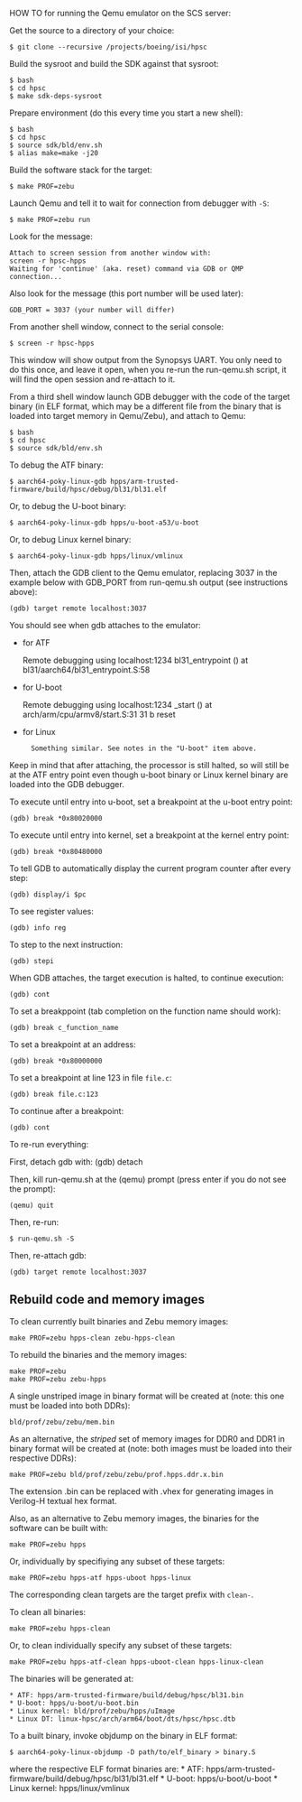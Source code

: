 HOW TO for running the Qemu emulator on the SCS server:

Get the source to a directory of your choice:

    $ git clone --recursive /projects/boeing/isi/hpsc

Build the sysroot and build the SDK against that sysroot:

    $ bash
    $ cd hpsc
    $ make sdk-deps-sysroot

Prepare environment (do this every time you start a new shell):

    $ bash
    $ cd hpsc
    $ source sdk/bld/env.sh
    $ alias make=make -j20

Build the software stack for the target:

    $ make PROF=zebu

Launch Qemu and tell it to wait for connection from debugger with `-S`:

    $ make PROF=zebu run

Look for the message:

    Attach to screen session from another window with:
    screen -r hpsc-hpps
    Waiting for 'continue' (aka. reset) command via GDB or QMP
    connection...

Also look for the message (this port number will be used later):

    GDB_PORT = 3037 (your number will differ)


From another shell window, connect to the serial console:
   
    $ screen -r hpsc-hpps

This window will show output from the Synopsys UART.  You only need to do this
once, and leave it open, when you re-run the run-qemu.sh script, it will find
the open session and re-attach to it.

From a third shell window launch GDB debugger with the code of the
target binary (in ELF format, which may be a different file from the binary
that is loaded into target memory in Qemu/Zebu), and attach to Qemu:

    $ bash
    $ cd hpsc
    $ source sdk/bld/env.sh

To debug the ATF binary:

    $ aarch64-poky-linux-gdb hpps/arm-trusted-firmware/build/hpsc/debug/bl31/bl31.elf 

Or, to debug the U-boot binary:

    $ aarch64-poky-linux-gdb hpps/u-boot-a53/u-boot

Or, to debug Linux kernel binary:

    $ aarch64-poky-linux-gdb hpps/linux/vmlinux

Then, attach the GDB client to the Qemu emulator, replacing 3037 in the example
below with GDB_PORT from run-qemu.sh output (see instructions above):

    (gdb) target remote localhost:3037

You should see when gdb attaches to the emulator:

* for ATF

	Remote debugging using localhost:1234
	bl31_entrypoint () at bl31/aarch64/bl31_entrypoint.S:58

* for U-boot

	Remote debugging using localhost:1234
	_start () at arch/arm/cpu/armv8/start.S:31
	31              b       reset

* for Linux

        Something similar. See notes in the "U-boot" item above.

Keep in mind that after attaching, the processor is still halted, so will still
be at the ATF entry point even though u-boot binary or Linux kernel binary are
loaded into the GDB debugger.

To execute until entry into u-boot, set a breakpoint at the u-boot entry point:
        
    (gdb) break *0x80020000

To execute until entry into kernel, set a breakpoint at the kernel entry point:

    (gdb) break *0x80480000

To tell GDB to automatically display the current program counter after every step:

    (gdb) display/i $pc

To see register values:

    (gdb) info reg

To step to the next instruction:

    (gdb) stepi

When GDB attaches, the target execution is halted, to continue execution:

    (gdb) cont

To set a breakppoint (tab completion on the function name should work):

    (gdb) break c_function_name

To set a breakpoint at an address:

    (gdb) break *0x80000000

To set a breakpoint at line 123 in file `file.c`:

    (gdb) break file.c:123

To continue after a breakpoint:

    (gdb) cont


To re-run everything:

First, detach gdb with:
    (gdb) detach

Then, kill run-qemu.sh at the (qemu) prompt (press enter if you do not see
the prompt):

    (qemu) quit

Then, re-run:

    $ run-qemu.sh -S

Then, re-attach gdb:

    (gdb) target remote localhost:3037

Rebuild code and memory images
------------------------------

To clean currently built binaries and Zebu memory images:

    make PROF=zebu hpps-clean zebu-hpps-clean

To rebuild the binaries and the memory images:

    make PROF=zebu
    make PROF=zebu zebu-hpps

A single unstriped image in binary format will be created at (note: this one
must be loaded into both DDRs):

    bld/prof/zebu/zebu/mem.bin

As an alternative, the *striped* set of memory images for DDR0 and DDR1 in
binary format will be created at (note: both images must be loaded into their
respective DDRs):

    make PROF=zebu bld/prof/zebu/zebu/prof.hpps.ddr.x.bin

The extension .bin can be replaced with .vhex for generating images
in Verilog-H textual hex format.

Also, as an alternative to Zebu memory images, the binaries for the
software can be built with:

    make PROF=zebu hpps

Or, individually by specifiying any subset of these targets:

    make PROF=zebu hpps-atf hpps-uboot hpps-linux

The corresponding clean targets are the target prefix with `clean-`.


To clean all binaries:

    make PROF=zebu hpps-clean

Or, to clean individually specify any subset of these targets:

    make PROF=zebu hpps-atf-clean hpps-uboot-clean hpps-linux-clean


The binaries will be generated at:

    * ATF: hpps/arm-trusted-firmware/build/debug/hpsc/bl31.bin
    * U-boot: hpps/u-boot/u-boot.bin
    * Linux kernel: bld/prof/zebu/hpps/uImage
    * Linux DT: linux-hpsc/arch/arm64/boot/dts/hpsc/hpsc.dtb

To a built binary, invoke objdump on the binary in ELF format:

    $ aarch64-poky-linux-objdump -D path/to/elf_binary > binary.S

where the respective ELF format binaries are:
    * ATF: hpps/arm-trusted-firmware/build/debug/hpsc/bl31/bl31.elf
    * U-boot: hpps/u-boot/u-boot
    * Linux kernel: hpps/linux/vmlinux
